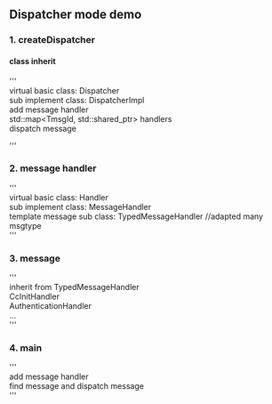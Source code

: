 ## Dispatcher mode demo
### 1. createDispatcher
#### class inherit
'''  
virtual basic class: Dispatcher  
    sub implement class:  DispatcherImpl  
          add message handler  
              std::map<TmsgId, std::shared_ptr<Handler>> handlers  
          dispatch message  

'''

### 2. message handler
'''  
virtual basic class: Handler  
    sub implement class: MessageHandler  
        template message sub class: TypedMessageHandler //adapted many msgtype  
'''

### 3. message 
'''  
inherit from TypedMessageHandler  
    CcInitHandler  
    AuthenticationHandler  
    ...  
'''

### 4. main
'''  
add message handler  
find message and dispatch message  
'''
